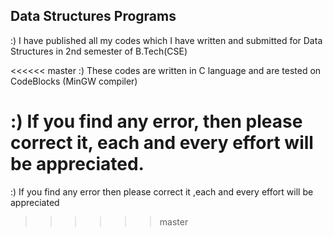 ## Data Structures Programs
:) I have published all my codes which I have written and submitted for Data Structures in 2nd semester of B.Tech(CSE)

<<<<<< master
:) These codes are written in C language and are tested on CodeBlocks (MinGW compiler)

:) If you find any error, then please correct it, each and every effort will be appreciated.
======
:) If you find any error then please correct it ,each and every effort will be appreciated
>>>>>> master
